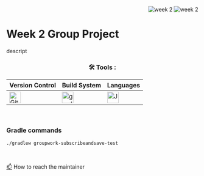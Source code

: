 <div align="right">
 
![week 2](https://img.shields.io/github/actions/workflow/status/Kyle-Gortych-Kenzie-Group-Work-T2/Week2GroupWork/main.yml?label=main) ![week 2](https://img.shields.io/github/actions/workflow/status/Kyle-Gortych-Kenzie-Group-Work-T2/Week2GroupWork/original.yml?label=original)

</div>

# Week 2 Group Project

descript

<div align="center">
 
### :hammer_and_wrench: Tools :

| Version Control | Build System | Languages |
| --------------- | ------------ | --------- |
| <img src="https://img.shields.io/badge/Git-white?style=plastic&logo=git&logoColor=red" title="Git" alt="Git" height="30"/> | <img src="https://img.shields.io/badge/Gradle-white?style=plastic&logo=gradle&logoColor=black" title="gradle" alt="gradle" height="30"/> | <img src="https://custom-icon-badges.demolab.com/badge/Java-white.svg?&sytle=plastic&logo=java" title="Java" alt="Java" height="30"/> |
</div>
<br>

### Gradle commands

```console
./gradlew groupwork-subscribeandsave-test
```
<br>

<a href="your-gmail-link?">:mailbox:</a> How to reach the maintainer
